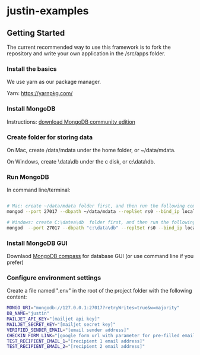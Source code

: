 # justin-examples

## Getting Started

The current recommended way to use this framework is to fork the repository and write your own application in the /src/apps folder.

### Install the basics

We use yarn as our package manager.

Yarn: https://yarnpkg.com/

### Install MongoDB
Instructions: [download MongoDB community edition](https://www.mongodb.com/docs/manual/administration/install-community/)

### Create folder for storing data

On Mac, create /data/mdata under the home folder, or  ~/data/mdata.

On Windows, create \data\db under the c disk, or c:\data\db.


### Run MongoDB

In command line/terminal:

```bash

# Mac: create ~/data/mdata folder first, and then run the following command in the terminal:
mongod --port 27017 --dbpath ~/data/mdata --replSet rs0 --bind_ip localhost

# Windows: create C:\datea\db  folder first, and then run the following command in the terminal:
mongod  --port 27017 --dbpath "c:\data\db" --replSet rs0 --bind_ip localhost

```
### Install MongoDB GUI

Downlaod [MongoDB compass](https://www.mongodb.com/products/compass) for database GUI (or use command line if you prefer)

### Configure environment settings

Create a file named ".env" in the root of the project folder with the following content:

```bash
MONGO_URI="mongodb://127.0.0.1:27017?retryWrites=true&w=majority"
DB_NAME="justin"
MAILJET_API_KEY="[mailjet api key]"
MAILJET_SECRET_KEY="[mailjet secret key]"
VERIFIED_SENDER_EMAIL="[email sender address]"
CHECKIN_FORM_LINK="[google form url with parameter for pre-filled email]"
TEST_RECIPIENT_EMAIL_1="[recipient 1 email address]"
TEST_RECIPIENT_EMAIL_2="[recipient 2 email address]"

```

